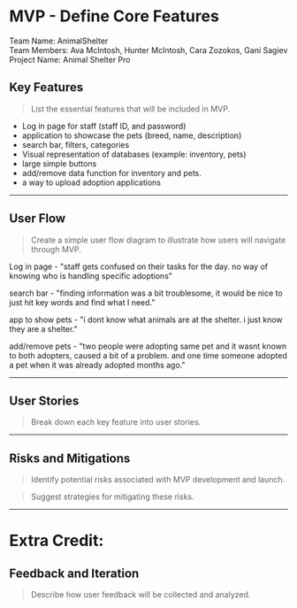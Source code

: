 # MVP \- Define Core Features

Team Name:  AnimalShelter  
Team Members: Ava McIntosh, Hunter McIntosh, Cara Zozokos, Gani Sagiev  
Project Name: Animal Shelter Pro

## Key Features

> List the essential features that will be included in MVP.  

- Log in page for staff (staff ID, and password)
- application to showcase the pets (breed, name, description)
- search bar, filters, categories
- Visual representation of databases (example: inventory, pets)
- large simple buttons
- add/remove data function for inventory and pets.
- a way to upload adoption applications

***

## User Flow

> Create a simple user flow diagram to illustrate how users will navigate through MVP.

Log in page - "staff gets confused on their tasks for the day. no way of knowing who is handling specific adoptions"  

search bar - "finding information was a bit troublesome, it would be nice to just hit key words and find what I need."  

app to show pets - "i dont know what animals are at the shelter. i just know they are a shelter."  

add/remove pets - "two people were adopting same pet and it wasnt known to both adopters, caused a bit of a problem. and one time someone adopted a pet when it was already adopted months ago."  


 ***

## User Stories

> Break down each key feature into user stories.

***

## Risks and Mitigations

> Identify potential risks associated with MVP development and launch.


> Suggest strategies for mitigating these risks.

*** 

# Extra Credit:

## Feedback and Iteration

> Describe how user feedback will be collected and analyzed.
